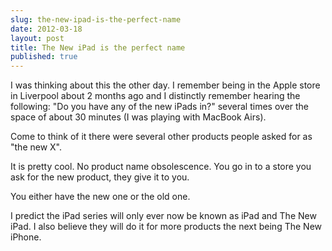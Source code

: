 ```yaml
---
slug: the-new-ipad-is-the-perfect-name
date: 2012-03-18
layout: post
title: The New iPad is the perfect name
published: true
---
```

<p>I was thinking about this the other day. I remember being in the Apple store in Liverpool about 2 months ago and I distinctly remember hearing the following: &quot;Do you have any of the new iPads in?&quot; several times over the space of about 30 minutes (I was playing with MacBook Airs).</p> <p>Come to think of it there were several other products people asked for as &quot;the new X&quot;.</p> <p>It is pretty cool. No product name obsolescence. You go in to a store you ask for the new product, they give it to you.</p> <p>You either have the new one or the old one.</p> <p>I predict the iPad series will only ever now be known as iPad and The New iPad. I also believe they will do it for more products the next being The New iPhone.</p>

